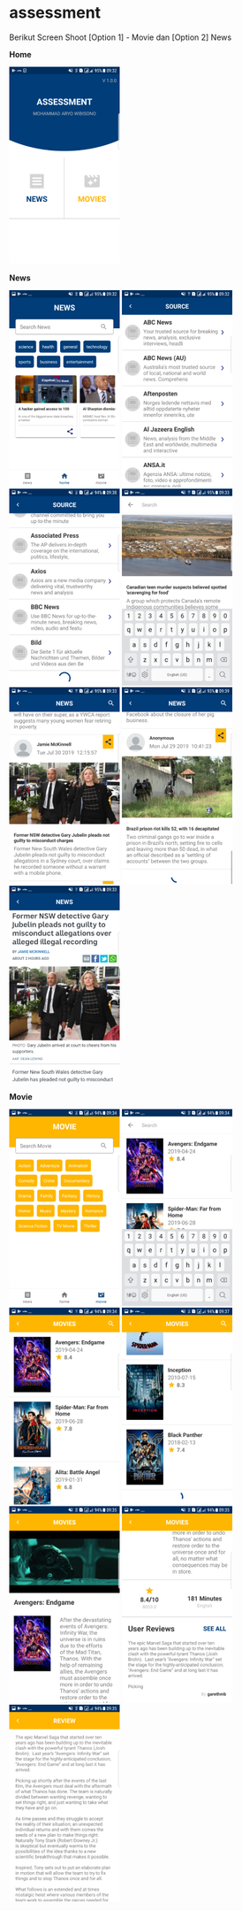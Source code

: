 # assessment

Berikut Screen Shoot [Option 1] - Movie dan [Option 2] News

**Home**

![1_home](https://raw.githubusercontent.com/maryowibisono/assessment-docs/master/img/1_home.png)

**News**

![2_news_category](https://raw.githubusercontent.com/maryowibisono/assessment-docs/master/img/2_news_category.png)
![3_source](https://raw.githubusercontent.com/maryowibisono/assessment-docs/master/img/3_source.png)
![3_source_endless_scroll](https://raw.githubusercontent.com/maryowibisono/assessment-docs/master/img/3_source_endless_scroll.png)
![4_search_news](https://raw.githubusercontent.com/maryowibisono/assessment-docs/master/img/4_search_news.png)
![5_news](https://raw.githubusercontent.com/maryowibisono/assessment-docs/master/img/5_news.png)
![5_news_endless_scroll](https://raw.githubusercontent.com/maryowibisono/assessment-docs/master/img/5_news_endless_scroll.png)
![6_news_detail](https://raw.githubusercontent.com/maryowibisono/assessment-docs/master/img/6_news_detail.png)


**Movie**

![7_genre](https://raw.githubusercontent.com/maryowibisono/assessment-docs/master/img/7_genre.png)
![8_search_movie](https://raw.githubusercontent.com/maryowibisono/assessment-docs/master/img/8_search_movie.png)
![9_movie](https://raw.githubusercontent.com/maryowibisono/assessment-docs/master/img/9_movie.png)
![9_movie_endless_scroll](https://raw.githubusercontent.com/maryowibisono/assessment-docs/master/img/9_movie_endless_scroll.png)
![10_detail_movie](https://raw.githubusercontent.com/maryowibisono/assessment-docs/master/img/10_detail_movie.png)
![11_detail_movie_2](https://raw.githubusercontent.com/maryowibisono/assessment-docs/master/img/11_detail_movie_2.png)
![12_movie_review](https://raw.githubusercontent.com/maryowibisono/assessment-docs/master/img/12_movie_review.png)